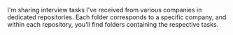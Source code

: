 I'm sharing interview tasks I've received from various companies in dedicated repositories. Each folder corresponds to a specific company, and within each repository, you'll find folders containing the respective tasks.
